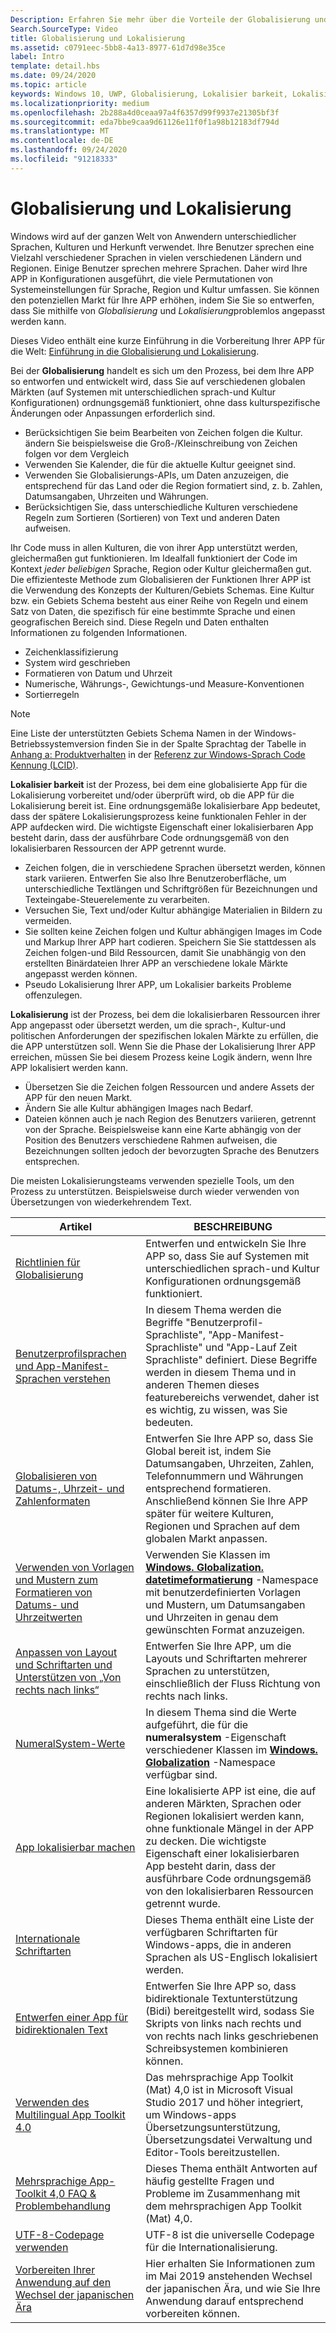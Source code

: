 ```yaml
---
Description: Erfahren Sie mehr über die Vorteile der Globalisierung und Lokalisierung Ihrer APP und genau, was diese Begriffe bedeuten.
Search.SourceType: Video
title: Globalisierung und Lokalisierung
ms.assetid: c0791eec-5bb8-4a13-8977-61d7d98e35ce
label: Intro
template: detail.hbs
ms.date: 09/24/2020
ms.topic: article
keywords: Windows 10, UWP, Globalisierung, Lokalisier barkeit, Lokalisierung
ms.localizationpriority: medium
ms.openlocfilehash: 2b288a4d0ceaa97a4f6357d99f9937e21305bf3f
ms.sourcegitcommit: eda7bbe9caa9d61126e11f0f1a98b12183df794d
ms.translationtype: MT
ms.contentlocale: de-DE
ms.lasthandoff: 09/24/2020
ms.locfileid: "91218333"
---
```

# <a name="globalization-and-localization"></a>Globalisierung und Lokalisierung

Windows wird auf der ganzen Welt von Anwendern unterschiedlicher Sprachen, Kulturen und Herkunft verwendet. Ihre Benutzer sprechen eine Vielzahl verschiedener Sprachen in vielen verschiedenen Ländern und Regionen. Einige Benutzer sprechen mehrere Sprachen. Daher wird Ihre APP in Konfigurationen ausgeführt, die viele Permutationen von Systemeinstellungen für Sprache, Region und Kultur umfassen. Sie können den potenziellen Markt für Ihre APP erhöhen, indem Sie Sie so entwerfen, dass Sie mithilfe von *Globalisierung* und *Lokalisierung*problemlos angepasst werden kann.

Dieses Video enthält eine kurze Einführung in die Vorbereitung Ihrer APP für die Welt: [Einführung in die Globalisierung und Lokalisierung](https://channel9.msdn.com/Blogs/One-Dev-Minute/Introduction-to-globalization-and-localization).

Bei der **Globalisierung** handelt es sich um den Prozess, bei dem Ihre APP so entworfen und entwickelt wird, dass Sie auf verschiedenen globalen Märkten (auf Systemen mit unterschiedlichen sprach-und Kultur Konfigurationen) ordnungsgemäß funktioniert, ohne dass kulturspezifische Änderungen oder Anpassungen erforderlich sind.

- Berücksichtigen Sie beim Bearbeiten von Zeichen folgen die Kultur. ändern Sie beispielsweise die Groß-/Kleinschreibung von Zeichen folgen vor dem Vergleich
- Verwenden Sie Kalender, die für die aktuelle Kultur geeignet sind.
- Verwenden Sie Globalisierungs-APIs, um Daten anzuzeigen, die entsprechend für das Land oder die Region formatiert sind, z. b. Zahlen, Datumsangaben, Uhrzeiten und Währungen.
- Berücksichtigen Sie, dass unterschiedliche Kulturen verschiedene Regeln zum Sortieren (Sortieren) von Text und anderen Daten aufweisen.

Ihr Code muss in allen Kulturen, die von ihrer App unterstützt werden, gleichermaßen gut funktionieren. Im Idealfall funktioniert der Code im Kontext *jeder beliebigen* Sprache, Region oder Kultur gleichermaßen gut. Die effizienteste Methode zum Globalisieren der Funktionen Ihrer APP ist die Verwendung des Konzepts der Kulturen/Gebiets Schemas. Eine Kultur bzw. ein Gebiets Schema besteht aus einer Reihe von Regeln und einem Satz von Daten, die spezifisch für eine bestimmte Sprache und einen geografischen Bereich sind. Diese Regeln und Daten enthalten Informationen zu folgenden Informationen.

- Zeichenklassifizierung
- System wird geschrieben
- Formatieren von Datum und Uhrzeit
- Numerische, Währungs-, Gewichtungs-und Measure-Konventionen
- Sortierregeln

>[!NOTE]
> Eine Liste der unterstützten Gebiets Schema Namen in der Windows-Betriebssystemversion finden Sie in der Spalte Sprachtag der Tabelle in [Anhang a: Produktverhalten](/openspecs/windows_protocols/ms-lcid/a9eac961-e77d-41a6-90a5-ce1a8b0cdb9c) in der [Referenz zur Windows-Sprach Code Kennung (LCID)](/openspecs/windows_protocols/ms-lcid/70feba9f-294e-491e-b6eb-56532684c37f).

**Lokalisier barkeit** ist der Prozess, bei dem eine globalisierte App für die Lokalisierung vorbereitet und/oder überprüft wird, ob die APP für die Lokalisierung bereit ist. Eine ordnungsgemäße lokalisierbare App bedeutet, dass der spätere Lokalisierungsprozess keine funktionalen Fehler in der APP aufdecken wird. Die wichtigste Eigenschaft einer lokalisierbaren App besteht darin, dass der ausführbare Code ordnungsgemäß von den lokalisierbaren Ressourcen der APP getrennt wurde.

- Zeichen folgen, die in verschiedene Sprachen übersetzt werden, können stark variieren. Entwerfen Sie also Ihre Benutzeroberfläche, um unterschiedliche Textlängen und Schriftgrößen für Bezeichnungen und Texteingabe-Steuerelemente zu verarbeiten.
- Versuchen Sie, Text und/oder Kultur abhängige Materialien in Bildern zu vermeiden.
- Sie sollten keine Zeichen folgen und Kultur abhängigen Images im Code und Markup Ihrer APP hart codieren. Speichern Sie Sie stattdessen als Zeichen folgen-und Bild Ressourcen, damit Sie unabhängig von den erstellten Binärdateien Ihrer APP an verschiedene lokale Märkte angepasst werden können.
- Pseudo Lokalisierung Ihrer APP, um Lokalisier barkeits Probleme offenzulegen.

**Lokalisierung** ist der Prozess, bei dem die lokalisierbaren Ressourcen ihrer App angepasst oder übersetzt werden, um die sprach-, Kultur-und politischen Anforderungen der spezifischen lokalen Märkte zu erfüllen, die die APP unterstützen soll. Wenn Sie die Phase der Lokalisierung Ihrer APP erreichen, müssen Sie bei diesem Prozess keine Logik ändern, wenn Ihre APP lokalisiert werden kann.

- Übersetzen Sie die Zeichen folgen Ressourcen und andere Assets der APP für den neuen Markt.
- Ändern Sie alle Kultur abhängigen Images nach Bedarf.
- Dateien können auch je nach Region des Benutzers variieren, getrennt von der Sprache. Beispielsweise kann eine Karte abhängig von der Position des Benutzers verschiedene Rahmen aufweisen, die Bezeichnungen sollten jedoch der bevorzugten Sprache des Benutzers entsprechen.

Die meisten Lokalisierungsteams verwenden spezielle Tools, um den Prozess zu unterstützen. Beispielsweise durch wieder verwenden von Übersetzungen von wiederkehrendem Text.

| Artikel | BESCHREIBUNG |
|---------|-------------|
| [Richtlinien für Globalisierung](guidelines-and-checklist-for-globalizing-your-app.md) | Entwerfen und entwickeln Sie Ihre APP so, dass Sie auf Systemen mit unterschiedlichen sprach-und Kultur Konfigurationen ordnungsgemäß funktioniert. |
| [Benutzerprofilsprachen und App-Manifest-Sprachen verstehen](manage-language-and-region.md) | In diesem Thema werden die Begriffe "Benutzerprofil-Sprachliste", "App-Manifest-Sprachliste" und "App-Lauf Zeit Sprachliste" definiert. Diese Begriffe werden in diesem Thema und in anderen Themen dieses featurebereichs verwendet, daher ist es wichtig, zu wissen, was Sie bedeuten. |
| [Globalisieren von Datums-, Uhrzeit- und Zahlenformaten](use-global-ready-formats.md) | Entwerfen Sie Ihre APP so, dass Sie Global bereit ist, indem Sie Datumsangaben, Uhrzeiten, Zahlen, Telefonnummern und Währungen entsprechend formatieren. Anschließend können Sie Ihre APP später für weitere Kulturen, Regionen und Sprachen auf dem globalen Markt anpassen. |
| [Verwenden von Vorlagen und Mustern zum Formatieren von Datums- und Uhrzeitwerten](use-patterns-to-format-dates-and-times.md) | Verwenden Sie Klassen im [**Windows. Globalization. datetimeformatierung**](/uwp/api/windows.globalization.datetimeformatting?branch=live) -Namespace mit benutzerdefinierten Vorlagen und Mustern, um Datumsangaben und Uhrzeiten in genau dem gewünschten Format anzuzeigen. |
| [Anpassen von Layout und Schriftarten und Unterstützen von „Von rechts nach links“](adjust-layout-and-fonts--and-support-rtl.md) | Entwerfen Sie Ihre APP, um die Layouts und Schriftarten mehrerer Sprachen zu unterstützen, einschließlich der Fluss Richtung von rechts nach links. |
| [NumeralSystem-Werte](glob-numeralsystem-values.md) | In diesem Thema sind die Werte aufgeführt, die für die **numeralsystem** -Eigenschaft verschiedener Klassen im [**Windows. Globalization**](/uwp/api/windows.globalization?branch=live) -Namespace verfügbar sind. |
| [App lokalisierbar machen](prepare-your-app-for-localization.md) | Eine lokalisierte APP ist eine, die auf anderen Märkten, Sprachen oder Regionen lokalisiert werden kann, ohne funktionale Mängel in der APP zu decken. Die wichtigste Eigenschaft einer lokalisierbaren App besteht darin, dass der ausführbare Code ordnungsgemäß von den lokalisierbaren Ressourcen getrennt wurde. |
| [Internationale Schriftarten](loc-international-fonts.md) | Dieses Thema enthält eine Liste der verfügbaren Schriftarten für Windows-apps, die in anderen Sprachen als US-Englisch lokalisiert werden. |
| [Entwerfen einer App für bidirektionalen Text](design-for-bidi-text.md) | Entwerfen Sie Ihre APP so, dass bidirektionale Textunterstützung (Bidi) bereitgestellt wird, sodass Sie Skripts von links nach rechts und von rechts nach links geschriebenen Schreibsystemen kombinieren können. |
| [Verwenden des Multilingual App Toolkit 4.0](use-mat.md) | Das mehrsprachige App Toolkit (Mat) 4,0 ist in Microsoft Visual Studio 2017 und höher integriert, um Windows-apps Übersetzungsunterstützung, Übersetzungsdatei Verwaltung und Editor-Tools bereitzustellen. |
| [Mehrsprachige App-Toolkit 4,0 FAQ & Problembehandlung](mat-faq-troubleshooting.md) | Dieses Thema enthält Antworten auf häufig gestellte Fragen und Probleme im Zusammenhang mit dem mehrsprachigen App Toolkit (Mat) 4,0. |
| [UTF-8-Codepage verwenden](use-utf8-code-page.md) | UTF-8 ist die universelle Codepage für die Internationalisierung. |
| [Vorbereiten Ihrer Anwendung auf den Wechsel der japanischen Ära](japanese-era-change.md) | Hier erhalten Sie Informationen zum im Mai 2019 anstehenden Wechsel der japanischen Ära, und wie Sie Ihre Anwendung darauf entsprechend vorbereiten können. |
